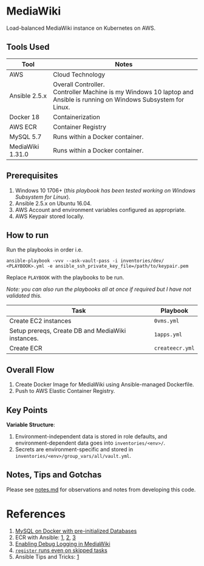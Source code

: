 # MediaWiki
Load-balanced MediaWiki instance on Kubernetes on AWS.

## Tools Used


| Tool | Notes |
|-|-|
| AWS | Cloud Technology |
| Ansible 2.5.x | Overall Controller.<br>Controller Machine is my Windows 10 laptop and Ansible is running on Windows Subsystem for Linux. |
| Docker 18 | Containerization |
| AWS ECR | Container Registry |
| MySQL 5.7 | Runs within a Docker container. |
| MediaWiki 1.31.0 | Runs within a Docker container. |

## Prerequisites

1. Windows 10 1706+ (_this playbook has been tested working on Windows Subsystem for Linux_).
1. Ansible 2.5.x on Ubuntu 16.04.
1. AWS Account and environment variables configured as appropriate.
1. AWS Keypair stored locally.

## How to run

Run the playbooks in order i.e.

`ansible-playbook -vvv --ask-vault-pass -i inventories/dev/ <PLAYBOOK>.yml -e ansible_ssh_private_key_file=/path/to/keypair.pem`

Replace `PLAYBOOK` with the playbooks to be run.

_Note: you can also run the playbooks all at once if required but I have not validated this._

| Task | Playbook |
|-|-|
| Create EC2 instances | `0vms.yml` |
| Setup prereqs, Create DB and MediaWiki instances. | `1apps.yml` |
| Create ECR | `createecr.yml`|

## Overall Flow

1. Create Docker Image for MediaWiki using Ansible-managed Dockerfile.
1. Push to AWS Elastic Container Registry.

## Key Points

**Variable Structure**:

1. Environment-independent data is stored in role defaults, and environment-dependent data goes into `inventories/<env>/`.
1. Secrets are environment-specific and stored in `inventories/<env>/group_vars/all/vault.yml`.


## Notes, Tips and Gotchas

Please see [notes.md](notes.md) for observations and notes from developing this code.

# References

1. [MySQL on Docker with pre-initialized Databases](https://docs.docker.com/samples/library/mysql/)
1. ECR with Ansible: [1](https://awsbloglink.wordpress.com/2017/06/03/manage-amazon-ec2-container-registry-with-ansible/), [2](https://forums.docker.com/t/docker-push-to-ecr-failing-with-no-basic-auth-credentials/17358/2), [3](https://docs.aws.amazon.com/cli/latest/reference/ecr/get-login.html)
1. [Enabling Debug Logging in MediaWiki](https://www.mediawiki.org/wiki/Topic:U26n1a1pgo0078tt)
1. [`register` runs even on skipped tasks](https://github.com/ansible/ansible/issues/4297)
1. Ansible Tips and Tricks: [1](https://stackoverflow.com/a/34929776)
